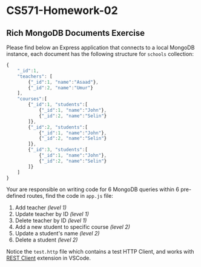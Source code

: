 # CS571-Homework-02
## Rich MongoDB Documents Exercise
Please find below an Express application that connects to a local MongoDB instance, each document has the following structure for `schools` collection:
```JavaScript
{
    "_id":1,
    "teachers": [
        {"_id":1, "name":"Asaad"},
        {"_id":2, "name":"Umur"}
    ],
    "courses":[
        {"_id":1, "students":[
            {"_id":1, "name":"John"},
            {"_id":2, "name":"Selin"}
        ]},
        {"_id":2, "students":[
            {"_id":1, "name":"John"},
            {"_id":2, "name":"Selin"}
        ]},
        {"_id":3, "students":[
            {"_id":1, "name":"John"},
            {"_id":2, "name":"Selin"}
        ]}
    ]
}
```
Your are responsible on writing code for 6 MongoDB queries within 6 pre-defined routes, find the code in `app.js` file:
1. Add teacher *(level 1)*
2. Update teacher by ID *(level 1)*
3. Delete teacher by ID *(level 1)*
4. Add a new student to specific course *(level 2)*
5. Update a student's name *(level 2)*
6. Delete a student *(level 2)*
  
Notice the `test.http` file which contains a test HTTP Client, and works with [REST Client](https://marketplace.visualstudio.com/items?itemName=humao.rest-client) extension in VSCode.
